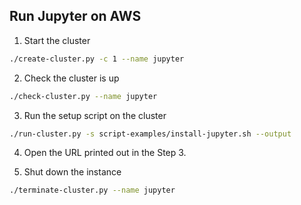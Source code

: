 
## Run Jupyter on AWS

1. Start the cluster

```bash
./create-cluster.py -c 1 --name jupyter
```

2. Check the cluster is up

```bash
./check-cluster.py --name jupyter
```

3. Run the setup script on the cluster

```bash
./run-cluster.py -s script-examples/install-jupyter.sh --output
```

4. Open the URL printed out in the Step 3.

5. Shut down the instance

```bash
./terminate-cluster.py --name jupyter
```
